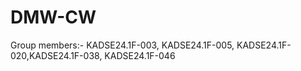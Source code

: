 # DMW-CW


Group members:- 
KADSE24.1F-003, 
KADSE24.1F-005, 
KADSE24.1F-020,KADSE24.1F-038,
KADSE24.1F-046
